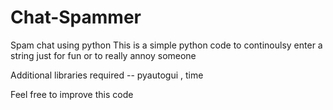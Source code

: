 # Chat-Spammer
Spam chat using python
This is a simple python code to continoulsy enter a string just for fun or to really annoy someone

Additional libraries required -- pyautogui , time

Feel free to improve this code
